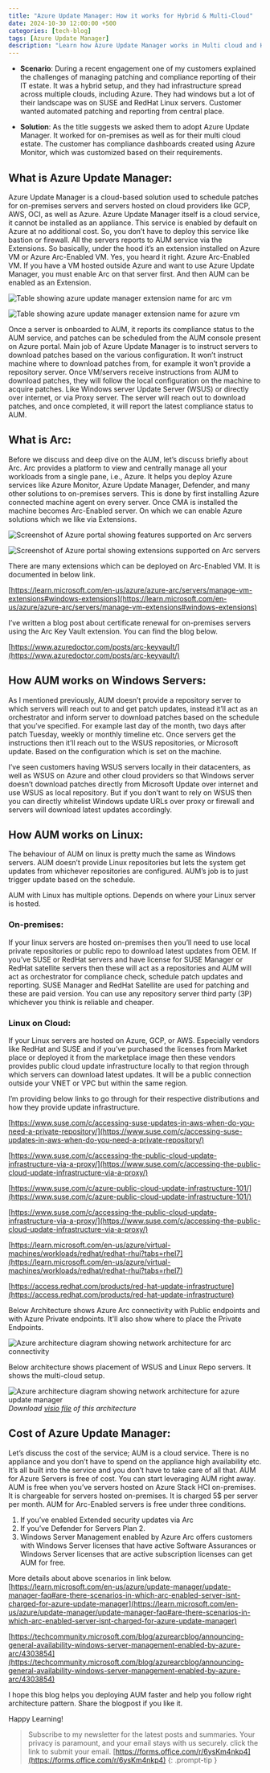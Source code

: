 ```yaml
---
title: "Azure Update Manager: How it works for Hybrid & Multi-Cloud"
date: 2024-10-30 12:00:00 +500
categories: [tech-blog]
tags: [Azure Update Manager]
description: "Learn how Azure Update Manager works in Multi cloud and Hybrid environments. How WSUS and Repository servers are used and how AUM relies on Arc for extensions"
---
```


* **Scenario**: During a recent engagement one of my customers explained the challenges of managing patching and compliance reporting of their IT estate. It was a hybrid setup, and they had infrastructure spread across multiple clouds, including Azure. They had windows but a lot of their landscape was on SUSE and RedHat Linux servers. Customer wanted automated patching and reporting from central place.

* **Solution**: As the title suggests we asked them to adopt Azure Update Manager. It worked for on-premises as well as for their multi cloud estate. The customer has compliance dashboards created using Azure Monitor, which was customized based on their requirements.

## What is Azure Update Manager:
Azure Update Manager is a cloud-based solution used to schedule patches for on-premises servers and servers hosted on cloud providers like GCP, AWS, OCI, as well as Azure. Azure Update Manager itself is a cloud service, it cannot be installed as an appliance. This service is enabled by default on Azure at no additional cost. So, you don’t have to deploy this service like bastion or firewall. All the servers reports to AUM service via the Extensions.
So basically, under the hood it’s an extension installed on Azure VM or Azure Arc-Enabled VM. Yes, you heard it right. Azure Arc-Enabled VM. If you have a VM hosted outside Azure and want to use Azure Update Manager, you must enable Arc on that server first. And then AUM can be enabled as an Extension. 

![Table showing azure update manager extension name for arc vm](https://raw.githubusercontent.com/qureshiaquib/qureshiaquib.github.io/main/assets/31102024/table-showing-extension-name-forarc.jpg)

![Table showing azure update manager extension name for azure vm](https://raw.githubusercontent.com/qureshiaquib/qureshiaquib.github.io/main/assets/31102024/table-showing-extension-name-forazurevm.jpg)

Once a server is onboarded to AUM, it reports its compliance status to the AUM service, and patches can be scheduled from the AUM console present on Azure portal. Main job of Azure Update Manager is to instruct servers to download patches based on the various configuration. It won’t instruct machine where to download patches from, for example it won’t provide a repository server. Once VM/servers receive instructions from AUM to download patches, they will follow the local configuration on the machine to acquire patches. Like Windows server Update Server (WSUS) or directly over internet, or via Proxy server. The server will reach out to download patches, and once completed, it will report the latest compliance status to AUM.

## What is Arc:
Before we discuss and deep dive on the AUM, let’s discuss briefly about Arc.
Arc provides a platform to view and centrally manage all your workloads from a single pane, i.e., Azure.
It helps you deploy Azure services like Azure Monitor, Azure Update Manager, Defender, and many other solutions to on-premises servers. This is done by first installing Azure connected machine agent on every server. Once CMA is installed the machine becomes Arc-Enabled server. On which we can enable Azure solutions which we like via Extensions.


![Screenshot of Azure portal showing features supported on Arc servers](https://raw.githubusercontent.com/qureshiaquib/qureshiaquib.github.io/main/assets/31102024/arc-capabilities.jpg)

![Screenshot of Azure portal showing extensions supported on Arc servers](https://raw.githubusercontent.com/qureshiaquib/qureshiaquib.github.io/main/assets/31102024/arcextensions.jpg)

There are many extensions which can be deployed on Arc-Enabled VM. It is documented in below link.

[https://learn.microsoft.com/en-us/azure/azure-arc/servers/manage-vm-extensions#windows-extensions](https://learn.microsoft.com/en-us/azure/azure-arc/servers/manage-vm-extensions#windows-extensions)

I’ve written a blog post about certificate renewal for on-premises servers using the Arc Key Vault extension. You can find the blog below.

[https://www.azuredoctor.com/posts/arc-keyvault/](https://www.azuredoctor.com/posts/arc-keyvault/)

## How AUM works on Windows Servers:
As I mentioned previously, AUM doesn’t provide a repository server to which servers will reach out to and get patch updates, instead it’ll act as an orchestrator and inform server to download patches based on the schedule that you’ve specified. For example last day of the month, two days after patch Tuesday, weekly or monthly timeline etc. Once servers get the instructions then it’ll reach out to the WSUS repositories, or Microsoft update. Based on the configuration which is set on the machine.

I’ve seen customers having WSUS servers locally in their datacenters, as well as WSUS on Azure and other cloud providers so that Windows server doesn’t download patches directly from Microsoft Update over internet and use WSUS as local repository. But if you don’t want to rely on WSUS then you can directly whitelist Windows update URLs over proxy or firewall and servers will download latest updates accordingly.

## How AUM works on Linux:
The behaviour of AUM on linux is pretty much the same as Windows servers. AUM doesn’t provide Linux repositories but lets the system get updates from whichever repositories are configured. AUM’s job is to just trigger update based on the schedule.

AUM with Linux has multiple options. Depends on where your Linux server is hosted.

### On-premises:
If your linux servers are hosted on-premises then you’ll need to use local private repositories or public repo to download latest updates from OEM. If you’ve SUSE or RedHat servers and have license for SUSE Manager or RedHat satellite servers then these will act as a repositories and AUM will act as orchestrator for compliance check, schedule patch updates and reporting. SUSE Manager and RedHat Satellite are used for patching and these are paid version. You can use any repository server third party (3P) whichever you think is reliable and cheaper.

### Linux on Cloud:
If your Linux servers are hosted on Azure, GCP, or AWS. Especially vendors like RedHat and SUSE and if you’ve purchased the licenses from Market place or deployed it from the marketplace image then these vendors provides public cloud update infrastructure locally to that region through which servers can download latest updates. It will be a public connection outside your VNET or VPC but within the same region.

I’m providing below links to go through for their respective distributions and how they provide update infrastructure.

[https://www.suse.com/c/accessing-suse-updates-in-aws-when-do-you-need-a-private-repository/](https://www.suse.com/c/accessing-suse-updates-in-aws-when-do-you-need-a-private-repository/)

[https://www.suse.com/c/accessing-the-public-cloud-update-infrastructure-via-a-proxy/](https://www.suse.com/c/accessing-the-public-cloud-update-infrastructure-via-a-proxy/)

[https://www.suse.com/c/azure-public-cloud-update-infrastructure-101/](https://www.suse.com/c/azure-public-cloud-update-infrastructure-101/)

[https://www.suse.com/c/accessing-the-public-cloud-update-infrastructure-via-a-proxy/](https://www.suse.com/c/accessing-the-public-cloud-update-infrastructure-via-a-proxy/)

[https://learn.microsoft.com/en-us/azure/virtual-machines/workloads/redhat/redhat-rhui?tabs=rhel7](https://learn.microsoft.com/en-us/azure/virtual-machines/workloads/redhat/redhat-rhui?tabs=rhel7)

[https://access.redhat.com/products/red-hat-update-infrastructure](https://access.redhat.com/products/red-hat-update-infrastructure)

Below Architecture shows Azure Arc connectivity with Public endpoints and with Azure Private endpoints.
It'll also show where to place the Private Endpoints.

![Azure architecture diagram showing network architecture for arc connectivity](https://raw.githubusercontent.com/qureshiaquib/qureshiaquib.github.io/main/assets/31102024/arc-network-architecture.jpg)

Below architecture shows placement of WSUS and Linux Repo servers. It shows the multi-cloud setup.

![Azure architecture diagram showing network architecture for azure update manager](https://raw.githubusercontent.com/qureshiaquib/qureshiaquib.github.io/main/assets/31102024/azure-update-manager-architecture.jpg)
_Download [visio file](https://github.com/qureshiaquib/qureshiaquib.github.io/raw/main/assets/31102024/aum-architecture.vsdx) of this architecture_


## Cost of Azure Update Manager:
Let’s discuss the cost of the service; AUM is a cloud service. There is no appliance and you don’t have to spend on the appliance high availability etc. It’s all built into the service and you don’t have to take care of all that.
AUM for Azure Servers is free of cost. You can start leveraging AUM right away.
AUM is free when you’ve servers hosted on Azure Stack HCI on-premises.
It is chargeable for servers hosted on-premises. It is charged 5$ per server per month.
 AUM for Arc-Enabled servers is free under three conditions.
1.	If you’ve enabled Extended security updates via Arc
2.	If you’ve Defender for Servers Plan 2.
3.  Windows Server Management enabled by Azure Arc offers customers with Windows Server licenses that have active Software Assurances or Windows Server licenses that are active subscription licenses can get AUM for free.

More details about above scenarios in link below.
[https://learn.microsoft.com/en-us/azure/update-manager/update-manager-faq#are-there-scenarios-in-which-arc-enabled-server-isnt-charged-for-azure-update-manager](https://learn.microsoft.com/en-us/azure/update-manager/update-manager-faq#are-there-scenarios-in-which-arc-enabled-server-isnt-charged-for-azure-update-manager)

[https://techcommunity.microsoft.com/blog/azurearcblog/announcing-general-availability-windows-server-management-enabled-by-azure-arc/4303854](https://techcommunity.microsoft.com/blog/azurearcblog/announcing-general-availability-windows-server-management-enabled-by-azure-arc/4303854)

I hope this blog helps you deploying AUM faster and help you follow right architecture pattern. Share the blogpost if you like it.

Happy Learning!

>Subscribe to my newsletter for the latest posts and summaries. Your privacy is paramount, and your email stays with us securely.
click the link to submit your email.
[https://forms.office.com/r/6ysKm4nkp4](https://forms.office.com/r/6ysKm4nkp4)
{: .prompt-tip }